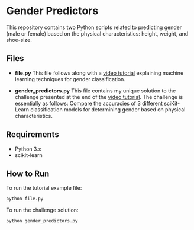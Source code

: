 # Gender Predictors

This repository contains two Python scripts related to predicting gender (male or female) based on the physical characteristics: height, weight, and shoe-size.


## Files

- **file.py**
    This file follows along with a [video tutorial](https://www.youtube.com/watch?v=T5pRlIbr6gg&ab_channel=SirajRaval) explaining machine learning techniques for gender classification.

- **gender_predictors.py**
    This file contains my unique solution to the challenge presented at the end of the [video tutorial](https://www.youtube.com/watch?v=T5pRlIbr6gg&ab_channel=SirajRaval). 
    The challenge is essentially as follows: Compare the accuracies of 3 different sciKit-Learn classification models for determining gender based on physical characteristics.


## Requirements
 - Python 3.x
 - scikit-learn


## How to Run

 To run the tutorial example file: 
 ```bash 
 python file.py
 ```

To run the challenge solution:
```bash
python gender_predictors.py
```
